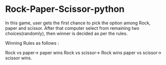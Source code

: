 # Rock-Paper-Scissor-python

In this game, user gets the first chance to pick the option among Rock, paper and scissor. After that computer select from remaining two choices(randomly), then winner is decided as per the rules.

Winning Rules as follows :

Rock vs paper-> paper wins
Rock vs scissor-> Rock wins
paper vs scissor-> scissor wins.
